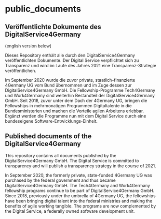# public_documents
## Veröffentlichte Dokumente des DigitalService4Germany
(english version below)

Dieses Repository enthält alle durch den DigitalService4Germany veröffentlichten Dokumente. Der Digital Service verpflichtet sich zu Transparenz und wird im Laufe des Jahres 2021 eine Transparenz-Strategie veröffentlichen. 

Im September 2020 wurde die zuvor private, staatlich-finanzierte 4Germany UG vom Bund übernommen und im Zuge dessen zur DigitalService4Germany GmbH. Die Fellowship-Programme Tech4Germany und Work4Germany sind weiterhin Bestandteil der DigitalService4Germany GmbH. Seit 2018, zuvor unter dem Dach der 4Germany UG, bringen die Fellowships in mehrmonatigen Programmen Digitaltalente in die Bundesministerien und machen die Vorteile agilen Arbeitens erlebbar. Ergänzt werden die Programme nun mit dem Digital Service durch eine bundeseigene Software-Entwicklungs-Einheit. 

## Published documents of the DigitalService4Germany

This repository contains all documents published by the DigitalService4Germany GmbH. The Digital Service is committed to transparency and will publish a transparency strategy in the course of 2021. 

In September 2020, the formerly private, state-funded 4Germany UG was purchased by the federal government and thus became DigitalService4Germany GmbH. The Tech4Germany and Work4Germany fellowship programs continue to be part of DigitalService4Germany GmbH. Since 2018, previously under the umbrella of 4Germany UG, the fellowships have been bringing digital talent into the federal ministries and making the benefits of agile working tangible. The programs are now complemented by the Digital Service, a federally owned software development unit. 
